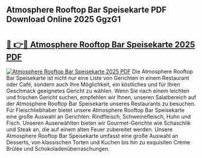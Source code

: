 ## Atmosphere Rooftop Bar Speisekarte PDF Download Online 2025 GgzG1

# <h2><a href="http://gc869mb.nevu.top/?p=Atmosphere+Rooftop+Bar+Speisekarte">🔗 👉🔴 Atmosphere Rooftop Bar Speisekarte 2025 PDF</a></h2>

[![Atmosphere Rooftop Bar Speisekarte 2025 PDF](https://i.imgur.com/dBaPXMq.png)](http://gc869mb.nevu.top/?p=Atmosphere+Rooftop+Bar+Speisekarte)
Die Atmosphere Rooftop Bar Speisekarte ist nicht nur eine Liste von Gerichten in einem Restaurant oder Café, sondern auch Ihre Möglichkeit, ein köstliches und für Ihren Geschmack geeignetes Gericht zu wählen. Wenn Sie nach einem leichten und frischen Gericht suchen, empfehlen wir Ihnen, unseren Salatbereich auf der Atmosphere Rooftop Bar Speisekarte unseres Restaurants zu besuchen. Für Fleischliebhaber bietet unsere Atmosphere Rooftop Bar Speisekarte eine große Auswahl an Gerichten: Rindfleisch, Schweinefleisch, Huhn und Fisch. Unseren Auserwählten bieten wir Gourmet-Gerichte wie Schaschlik und Steak an, die auf einem alten Feuer zubereitet werden. Unsere Atmosphere Rooftop Bar Speisekarte umfasst eine große Auswahl an Desserts, von klassischen Torten und Kuchen bis hin zu exquisiten Crème Brûlée und Schokoladenüberraschungen.
